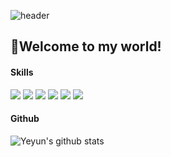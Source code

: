 ![header](https://capsule-render.vercel.app/api?type=waving&color=timeGradient&height=150&section=header&text=Yeyun's%20Github&fontSize=30&fontAlignY=30)

## :wave:Welcome to my world!
#### Skills
<img src="https://img.shields.io/badge/React-61DAFB?style=flat-square&logo=React&logoColor=white"/></a>
<img src="https://img.shields.io/badge/HTML5-E34F26?style=flat-square&logo=HTML5&logoColor=white"/></a>
<img src="https://img.shields.io/badge/CSS3-1572B6?style=flat-square&logo=CSS3&logoColor=white"/></a>
<img src="https://img.shields.io/badge/JavaScript-F7DF1E?style=flat-square&logo=JavaScript&logoColor=white"/></a>
<img src="https://img.shields.io/badge/GraphQL-E10098?style=flat-square&logo=GraphQL&logoColor=white"/></a>
<img src="https://img.shields.io/badge/Jest-C21325?style=flat-square&logo=Jest&logoColor=white"/></a>

#### Github
![Yeyun's github stats](https://github-readme-stats.vercel.app/api?username=yeynii&show_icons=true&theme=dark)
